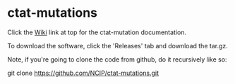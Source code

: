# ctat-mutations


Click the [Wiki](https://github.com/NCIP/ctat-mutations/wiki) link at top for the ctat-mutation documentation.

To download the software, click the 'Releases' tab and download the tar.gz.

Note, if you're going to clone the code from github, do it recursively like so:

git clone https://github.com/NCIP/ctat-mutations.git
